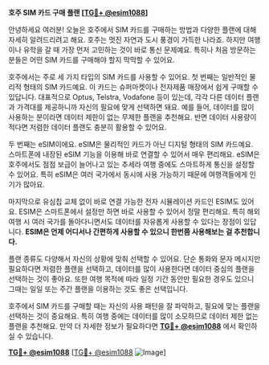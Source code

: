 **호주 SIM 카드 구매 플랜 [[TG💪+ @esim1088](https://t.me/s/esim1088)]**

안녕하세요 여러분! 오늘은 호주에서 SIM 카드를 구매하는 방법과 다양한 플랜에 대해 자세히 알려드리려고 해요. 호주는 멋진 자연과 도시 풍경이 가득한 나라죠. 하지만 여행이나 유학을 갈 때 가장 먼저 고민하는 것이 바로 통신 문제예요. 특히나 처음 방문하는 분들은 어떤 SIM 카드를 구매해야 할지 막막할 수 있어요.

호주에서는 주로 세 가지 타입의 SIM 카드를 사용할 수 있어요. 첫 번째는 일반적인 물리적 형태의 SIM 카드예요. 이 카드는 슈퍼마켓이나 전자제품 매장에서 쉽게 구매할 수 있답니다. 대표적으로 Optus, Telstra, Vodafone 등이 있는데, 각각 다른 데이터 플랜과 가격대를 제공하니까 자신의 필요에 맞게 선택하면 돼요. 예를 들어, 데이터를 많이 사용하는 분이라면 데이터 제한이 없는 무제한 플랜을 추천해요. 반면 데이터 사용량이 적다면 저렴한 데이터 플랜도 충분히 활용할 수 있어요.

두 번째는 eSIM이에요. eSIM은 물리적인 카드가 아닌 디지털 형태의 SIM 카드예요. 스마트폰에 내장된 eSIM 기능을 이용해 바로 연결할 수 있어서 매우 편리해요. eSIM은 호주에서도 점점 보급이 늘어나고 있는 추세라 여행 중에도 스마트하게 통신을 설정할 수 있어요. 특히 eSIM은 여러 국가에서 동시에 사용 가능하기 때문에 여행객들에게 인기가 많아요.

마지막으로 유심칩 교체 없이 바로 연결 가능한 전자 시뮬레이션 카드인 ESIM도 있어요. ESIM은 스마트폰에서 설정만 하면 바로 사용할 수 있어서 정말 편리해요. 특히 해외여행 시 여러 국가를 돌아다니면서도 데이터를 자유롭게 사용할 수 있다는 장점이 있답니다. **ESIM은 언제 어디서나 간편하게 사용할 수 있으니 한번쯤 사용해보는 걸 추천합니다.**

플랜 종류도 다양해서 자신의 상황에 맞춰 선택할 수 있어요. 단순 통화와 문자 메시지만 필요하다면 저렴한 플랜을 선택하고, 데이터를 많이 사용한다면 데이터 중심의 플랜을 선택하는 것이 좋아요. 또한 여행 목적에 따라 일정 기간 동안만 필요한 경우도 있으니 그때는 일일 또는 주간 플랜을 이용하는 것도 좋은 선택입니다.

호주에서 SIM 카드를 구매할 때는 자신의 사용 패턴을 잘 파악하고, 필요에 맞는 플랜을 선택하는 것이 중요해요. 특히 여행 중에는 데이터를 많이 소모하므로 데이터 제한 없는 플랜을 추천해요. 만약 더 자세한 정보가 필요하다면 **[TG💪+ @esim1088](https://t.me/s/esim1088)** 에서 확인하실 수 있습니다.

**[TG💪+ @esim1088](https://t.me/s/esim1088)** [[TG💪+ @esim1088](https://t.me/s/esim1088) ![Image](https://i.postimg.cc/Y0z9fWf4/image.png)]